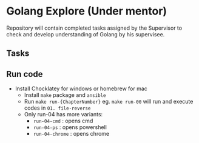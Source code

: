# Golang Explore (Under mentor)

Repository will contain completed tasks assigned by the Supervisor to check and develop understanding of Golang by his supervisee.

## Tasks

## Run code

- Install Chocklatey for windows or homebrew for mac
  - Install `make` package and `ansible`
  - Run `make run-{ChapterNumber}` eg. `make run-00` will run and execute codes in `01. file-reverse`
  - Only run-04 has more variants:
    - `run-04-cmd` : opens cmd
    - `run-04-ps` : opens powershell
    - `run-04-chrome` : opens chrome
